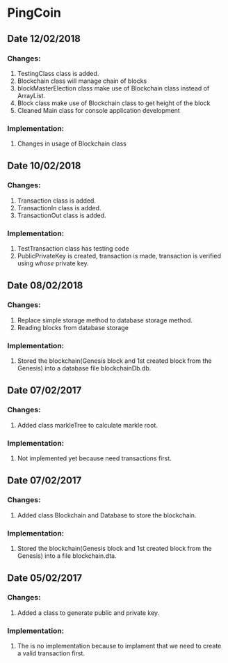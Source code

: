 # PingCoin

## Date 12/02/2018

### Changes:
1. TestingClass class is added.
2. Blockchain class will manage chain of blocks
3. blockMasterElection class make use of Blockchain class instead of ArrayList<Block>.
4. Block class make use of Blockchain class to get height of the block
5. Cleaned Main class for console application development

### Implementation:
1. Changes in usage of Blockchain class

## Date 10/02/2018

### Changes:
1. Transaction class is added.
2. TransactionIn class is added.
3. TransactionOut class is added.

### Implementation:
1. TestTransaction class has testing code
2. PublicPrivateKey is created, transaction is made, transaction is verified using *whose* private key.

## Date 08/02/2018

### Changes: 
1. Replace simple storage method to database storage method. 
2. Reading blocks from database storage
### Implementation:
1. Stored the blockchain(Genesis block and 1st created block from the Genesis) into a database file blockchainDb.db.

## Date 07/02/2017

### Changes:
1. Added class markleTree to calculate markle root.
  
### Implementation:
1. Not implemented yet because need transactions first.

## Date 07/02/2017

### Changes:
1. Added class Blockchain and Database to store the blockchain.

### Implementation:
1. Stored the blockchain(Genesis block and 1st created block from the Genesis) into a file blockchain.dta.

## Date 05/02/2017

### Changes:
1. Added a class to generate public and private key.
  
### Implementation:
1. The is no implementation because to implament that we need to create a valid transaction first.
